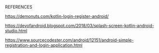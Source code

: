 REFERENCES

https://demonuts.com/kotlin-login-register-android/

https://devofandroid.blogspot.com/2018/03/splash-screen-kotlin-android-studio.html

https://www.sourcecodester.com/android/12151/android-simple-registration-and-login-application.html

